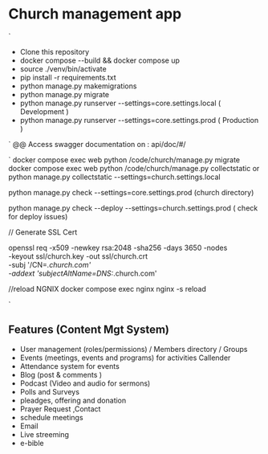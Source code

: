 # Church management app

`

- Clone this repository
- docker compose --build && docker compose up
- source ./venv/bin/activate
- pip install -r requirements.txt
- python manage.py makemigrations
- python manage.py migrate
- python manage.py runserver --settings=core.settings.local ( Development )
- python manage.py runserver --settings=core.settings.prod ( Production )

`
@@ Access swagger documentation on : api/doc/#/

`
docker compose exec web python /code/church/manage.py migrate
docker compose exec web python /code/church/manage.py collectstatic
or
python manage.py collectstatic --settings=church.settings.local

python manage.py check --settings=core.settings.prod (church directory)

python manage.py check --deploy --settings=church.settings.prod ( check for deploy issues)

// Generate SSL Cert

openssl req -x509 -newkey rsa:2048 -sha256 -days 3650 -nodes \
-keyout ssl/church.key -out ssl/church.crt \
-subj '/CN=_.church.com' \
-addext 'subjectAltName=DNS:_.church.com'

//reload NGNIX
docker compose exec nginx nginx -s reload

`

## Features (Content Mgt System)

- User management (roles/permissions) / Members directory / Groups
- Events (meetings, events and programs) for activities Callender
- Attendance system for events
- Blog (post & comments )
- Podcast (Video and audio for sermons)
- Polls and Surveys
- pleadges, offering and donation
- Prayer Request ,Contact
- schedule meetings
- Email
- Live streeming
- e-bible

